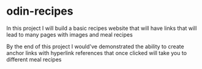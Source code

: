 # odin-recipes
In this project I will build a basic recipes website that will have links that will lead to many pages with images and meal recipes

By the end of this project I would've demonstrated the ability to create anchor links with hyperlink references that once clicked will take you to different meal recipes